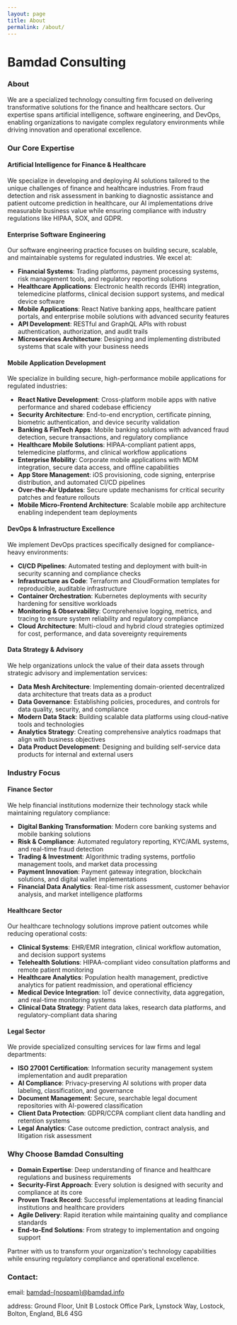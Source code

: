 ```yaml
---
layout: page
title: About
permalink: /about/
---
```

# Bamdad Consulting

### About
We are a specialized technology consulting firm focused on delivering transformative solutions for the finance and healthcare sectors. Our expertise spans artificial intelligence, software engineering, and DevOps, enabling organizations to navigate complex regulatory environments while driving innovation and operational excellence.


### Our Core Expertise

#### Artificial Intelligence for Finance & Healthcare

We specialize in developing and deploying AI solutions tailored to the unique challenges of finance and healthcare industries. From fraud detection and risk assessment in banking to diagnostic assistance and patient outcome prediction in healthcare, our AI implementations drive measurable business value while ensuring compliance with industry regulations like HIPAA, SOX, and GDPR.

#### Enterprise Software Engineering

Our software engineering practice focuses on building secure, scalable, and maintainable systems for regulated industries. We excel at:
- **Financial Systems**: Trading platforms, payment processing systems, risk management tools, and regulatory reporting solutions
- **Healthcare Applications**: Electronic health records (EHR) integration, telemedicine platforms, clinical decision support systems, and medical device software
- **Mobile Applications**: React Native banking apps, healthcare patient portals, and enterprise mobile solutions with advanced security features
- **API Development**: RESTful and GraphQL APIs with robust authentication, authorization, and audit trails
- **Microservices Architecture**: Designing and implementing distributed systems that scale with your business needs

#### Mobile Application Development

We specialize in building secure, high-performance mobile applications for regulated industries:
- **React Native Development**: Cross-platform mobile apps with native performance and shared codebase efficiency
- **Security Architecture**: End-to-end encryption, certificate pinning, biometric authentication, and device security validation
- **Banking & FinTech Apps**: Mobile banking solutions with advanced fraud detection, secure transactions, and regulatory compliance
- **Healthcare Mobile Solutions**: HIPAA-compliant patient apps, telemedicine platforms, and clinical workflow applications
- **Enterprise Mobility**: Corporate mobile applications with MDM integration, secure data access, and offline capabilities
- **App Store Management**: iOS provisioning, code signing, enterprise distribution, and automated CI/CD pipelines
- **Over-the-Air Updates**: Secure update mechanisms for critical security patches and feature rollouts
- **Mobile Micro-Frontend Architecture**: Scalable mobile app architecture enabling independent team deployments

#### DevOps & Infrastructure Excellence

We implement DevOps practices specifically designed for compliance-heavy environments:
- **CI/CD Pipelines**: Automated testing and deployment with built-in security scanning and compliance checks
- **Infrastructure as Code**: Terraform and CloudFormation templates for reproducible, auditable infrastructure
- **Container Orchestration**: Kubernetes deployments with security hardening for sensitive workloads
- **Monitoring & Observability**: Comprehensive logging, metrics, and tracing to ensure system reliability and regulatory compliance
- **Cloud Architecture**: Multi-cloud and hybrid cloud strategies optimized for cost, performance, and data sovereignty requirements

#### Data Strategy & Advisory

We help organizations unlock the value of their data assets through strategic advisory and implementation services:
- **Data Mesh Architecture**: Implementing domain-oriented decentralized data architecture that treats data as a product
- **Data Governance**: Establishing policies, procedures, and controls for data quality, security, and compliance
- **Modern Data Stack**: Building scalable data platforms using cloud-native tools and technologies
- **Analytics Strategy**: Creating comprehensive analytics roadmaps that align with business objectives
- **Data Product Development**: Designing and building self-service data products for internal and external users

### Industry Focus

#### Finance Sector

We help financial institutions modernize their technology stack while maintaining regulatory compliance:
- **Digital Banking Transformation**: Modern core banking systems and mobile banking solutions
- **Risk & Compliance**: Automated regulatory reporting, KYC/AML systems, and real-time fraud detection
- **Trading & Investment**: Algorithmic trading systems, portfolio management tools, and market data processing
- **Payment Innovation**: Payment gateway integration, blockchain solutions, and digital wallet implementations
- **Financial Data Analytics**: Real-time risk assessment, customer behavior analysis, and market intelligence platforms

#### Healthcare Sector

Our healthcare technology solutions improve patient outcomes while reducing operational costs:
- **Clinical Systems**: EHR/EMR integration, clinical workflow automation, and decision support systems
- **Telehealth Solutions**: HIPAA-compliant video consultation platforms and remote patient monitoring
- **Healthcare Analytics**: Population health management, predictive analytics for patient readmission, and operational efficiency
- **Medical Device Integration**: IoT device connectivity, data aggregation, and real-time monitoring systems
- **Clinical Data Strategy**: Patient data lakes, research data platforms, and regulatory-compliant data sharing

#### Legal Sector

We provide specialized consulting services for law firms and legal departments:
- **ISO 27001 Certification**: Information security management system implementation and audit preparation
- **AI Compliance**: Privacy-preserving AI solutions with proper data labeling, classification, and governance
- **Document Management**: Secure, searchable legal document repositories with AI-powered classification
- **Client Data Protection**: GDPR/CCPA compliant client data handling and retention systems
- **Legal Analytics**: Case outcome prediction, contract analysis, and litigation risk assessment

### Why Choose Bamdad Consulting

- **Domain Expertise**: Deep understanding of finance and healthcare regulations and business requirements
- **Security-First Approach**: Every solution is designed with security and compliance at its core
- **Proven Track Record**: Successful implementations at leading financial institutions and healthcare providers
- **Agile Delivery**: Rapid iteration while maintaining quality and compliance standards
- **End-to-End Solutions**: From strategy to implementation and ongoing support

Partner with us to transform your organization's technology capabilities while ensuring regulatory compliance and operational excellence.


### Contact:

email: [bamdad-{nospam}@bamdad.info](mailto:bamdad-{nospam}@bamdad.info)

address: Ground Floor, Unit B Lostock Office Park, Lynstock Way, Lostock, Bolton, England, BL6 4SG

